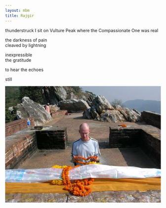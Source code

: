 ```yaml
---
layout: mbm
title: Rajgir
---
```


<div class="poem">
thunderstruck  
I sit on Vulture Peak  
where the Compassionate One  
was real
 
the darkness of pain  
cleaved by lightning  

inexpressible  
the gratitude

to hear the echoes  

still
</div>

!["Rajgir Vulture Peak"](/assets/images/pilg1/rajgir.jpg "Rajgir Vulture Peak")
